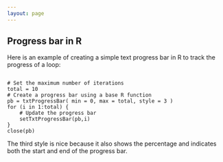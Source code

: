 ```yaml
---
layout: page
---
```


## Progress bar in R

Here is an example of creating a simple text progress bar in R to track the progress of a loop:  
<pre><code class="R">
# Set the maximum number of iterations
total = 10
# Create a progress bar using a base R function
pb = txtProgressBar( min = 0, max = total, style = 3 )
for (i in 1:total) {
	# Update the progress bar
	setTxtProgressBar(pb,i)
}
close(pb)
</code></pre>
The third style is nice because it also shows the percentage and indicates both the start and end of the progress bar.
